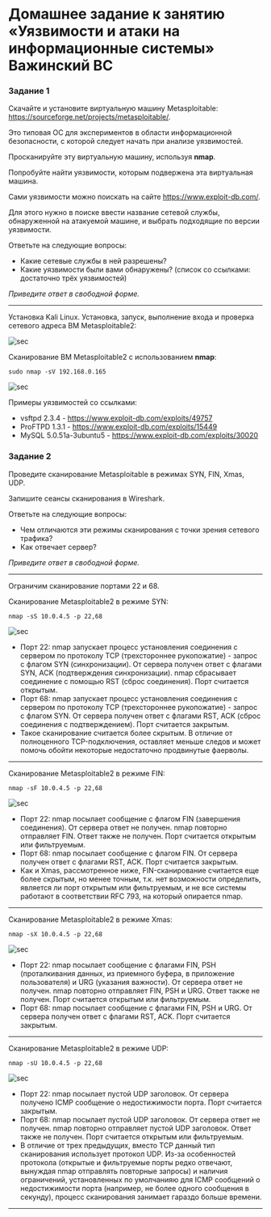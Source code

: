 #  Домашнее задание к занятию «Уязвимости и атаки на информационные системы» Важинский ВС

### Задание 1

Скачайте и установите виртуальную машину Metasploitable: https://sourceforge.net/projects/metasploitable/.

Это типовая ОС для экспериментов в области информационной безопасности, с которой следует начать при анализе уязвимостей.

Просканируйте эту виртуальную машину, используя **nmap**.

Попробуйте найти уязвимости, которым подвержена эта виртуальная машина.

Сами уязвимости можно поискать на сайте https://www.exploit-db.com/.

Для этого нужно в поиске ввести название сетевой службы, обнаруженной на атакуемой машине, и выбрать подходящие по версии уязвимости.

Ответьте на следующие вопросы:

- Какие сетевые службы в ней разрешены?
- Какие уязвимости были вами обнаружены? (список со ссылками: достаточно трёх уязвимостей)
  
*Приведите ответ в свободной форме.*  

---

Установка Kali Linux.
Установка, запуск, выполнение входа и проверка сетевого адреса ВМ Metasploitable2:

![sec](./img/sec11.png)

Сканирование ВМ Metasploitable2 с использованием **nmap**:

```
sudo nmap -sV 192.168.0.165
```

![sec](./img/sec2.png)

Примеры уязвимостей со ссылками:

- vsftpd 2.3.4 - https://www.exploit-db.com/exploits/49757
- ProFTPD 1.3.1 - https://www.exploit-db.com/exploits/15449
- MySQL 5.0.51a-3ubuntu5 - https://www.exploit-db.com/exploits/30020

### Задание 2

Проведите сканирование Metasploitable в режимах SYN, FIN, Xmas, UDP.

Запишите сеансы сканирования в Wireshark.

Ответьте на следующие вопросы:

- Чем отличаются эти режимы сканирования с точки зрения сетевого трафика?
- Как отвечает сервер?

*Приведите ответ в свободной форме.*

---

Ограничим сканирование портами 22 и 68.

Сканирование Metasploitable2 в режиме SYN:

```
nmap -sS 10.0.4.5 -p 22,68
```

![sec](./img/sec3.png)


- Порт 22: nmap запускает процесс установления соединения с сервером по протоколу TCP (трехстороннее рукопожатие) - запрос с флагом SYN (синхронизации). От сервера получен ответ с флагами SYN, ACK (подтверждения синхронизации). nmap сбрасывает соединение с помощью RST (сброс соединения). Порт считается открытым.
- Порт 68: nmap запускает процесс установления соединения с сервером по протоколу TCP (трехстороннее рукопожатие) - запрос с флагом SYN. От сервера получен ответ с флагами RST, ACK (сброс соединения с подтверждением). Порт считается закрытым.
- Такое сканирование считается более скрытым. В отличие от полноценного TCP-подключения, оставляет меньше следов и может помочь обойти некоторые недостаточно продвинутые фаерволы.

---

Сканирование Metasploitable2 в режиме FIN:

```
nmap -sF 10.0.4.5 -p 22,68
```

![sec](./img/sec4.png)

- Порт 22: nmap посылает сообщение с флагом FIN (завершения соединения). От сервера ответ не получен. nmap повторно отправляет FIN. Ответ также не получен. Порт считается открытым или фильтруемым.
- Порт 68: nmap посылает сообщение с флагом FIN. От сервера получен ответ с флагами RST, ACK. Порт считается закрытым.
- Как и Xmas, рассмотренное ниже, FIN-сканирование считается еще более скрытым, но менее точным, т.к. нет возможности определить, является ли порт открытым или фильтруемым, и не все системы работают в соответствии RFC 793, на который опирается nmap.

---

Сканирование Metasploitable2 в режиме Xmas:

```
nmap -sX 10.0.4.5 -p 22,68
```

![sec](./img/sec5.png)

- Порт 22: nmap посылает сообщение с флагами FIN, PSH (проталкивания данных, из приемного буфера, в приложение пользователя) и URG (указания важности). От сервера ответ не получен. nmap повторно отправляет FIN, PSH и URG. Ответ также не получен. Порт считается открытым или фильтруемым.
- Порт 68: nmap посылает сообщение с флагами FIN, PSH и URG. От сервера получен ответ с флагами RST, ACK. Порт считается закрытым.

---

Сканирование Metasploitable2 в режиме UDP:

```
nmap -sU 10.0.4.5 -p 22,68
```

![sec](./img/sec6.png)

- Порт 22: nmap посылает пустой UDP заголовок. От сервера получено ICMP сообщение о недостижимости порта. Порт считается закрытым.
- Порт 68: nmap посылает пустой UDP заголовок. От сервера ответ не получен. nmap повторно отправляет пустой UDP заголовок. Ответ также не получен. Порт считается открытым или фильтруемым.
- В отличие от трех предыдущих, вместо TCP данный тип сканирования использует протокол UDP. Из-за особенностей протокола (открытые и фильтруемые порты редко отвечают, вынуждая nmap отправлять повторные запросы) и наличия ограничений, установленных по умолчанияю для ICMP сообщений о недостижимости порта (например, не более одного сообщения в секунду), процесс сканирования занимает гараздо больше времени.

---
